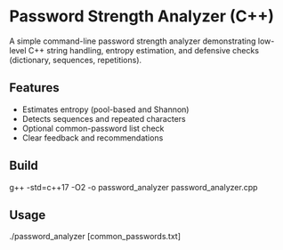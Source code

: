 # Password Strength Analyzer (C++)

A simple command-line password strength analyzer demonstrating low-level C++ string handling,
entropy estimation, and defensive checks (dictionary, sequences, repetitions).

## Features
- Estimates entropy (pool-based and Shannon)
- Detects sequences and repeated characters
- Optional common-password list check
- Clear feedback and recommendations

## Build
g++ -std=c++17 -O2 -o password_analyzer password_analyzer.cpp

## Usage
./password_analyzer [common_passwords.txt]
